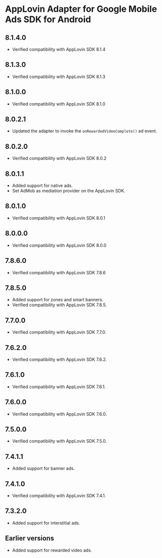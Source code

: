 # AppLovin Adapter for Google Mobile Ads SDK for Android

## 8.1.4.0
- Verified compatibility with AppLovin SDK 8.1.4

## 8.1.3.0
- Verified compatibility with AppLovin SDK 8.1.3

## 8.1.0.0
- Verified compatibility with AppLovin SDK 8.1.0

## 8.0.2.1
- Updated the adapter to invoke the `onRewardedVideoComplete()` ad event.

## 8.0.2.0
- Verified compatibility with AppLovin SDK 8.0.2

## 8.0.1.1
- Added support for native ads.
- Set AdMob as mediation provider on the AppLovin SDK.

## 8.0.1.0
- Verified compatibility with AppLovin SDK 8.0.1

## 8.0.0.0
- Verified compatibility with AppLovin SDK 8.0.0

## 7.8.6.0
- Verified compatibility with AppLovin SDK 7.8.6

## 7.8.5.0
- Added support for zones and smart banners.
- Verified compatibility with AppLovin SDK 7.8.5.

## 7.7.0.0
- Verified compatibility with AppLovin SDK 7.7.0.

## 7.6.2.0
- Verified compatibility with AppLovin SDK 7.6.2.

## 7.6.1.0
- Verified compatibility with AppLovin SDK 7.6.1.

## 7.6.0.0
- Verified compatibility with AppLovin SDK 7.6.0.

## 7.5.0.0
- Verified compatibility with AppLovin SDK 7.5.0.

## 7.4.1.1
- Added support for banner ads.

## 7.4.1.0
- Verified compatibility with AppLovin SDK 7.4.1.

## 7.3.2.0
- Added support for interstitial ads.

## Earlier versions
- Added support for rewarded video ads.
